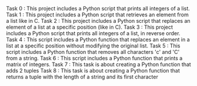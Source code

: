 Task 0 : This project includes a Python script that prints all integers of a list.
Task 1 : This project includes a Python script that retrieves an element from a list like in C.
Task 2 : This project includes a Python script that replaces an element of a list at a specific position (like in C).
Task 3 : This project includes a Python script that prints all integers of a list, in reverse order.
Task 4 : This script includes a Python function that replaces an element in a list at a specific position without modifying the original list.
Task 5 : This script includes a Python function that removes all characters 'c' and 'C' from a string.
Task 6 : This script includes a Python function that prints a matrix of integers.
Task 7 : This task is about creating a Python function that adds 2 tuples
Task 8 : This task is about creating a Python function that returns a tuple with the length of a string and its first character
